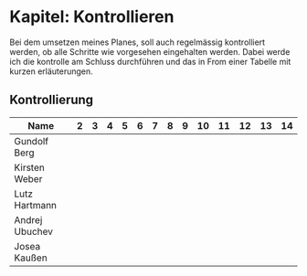 # Kapitel: Kontrollieren
Bei dem umsetzen meines Planes, soll auch regelmässig kontrolliert werden, ob alle Schritte wie vorgesehen eingehalten werden. Dabei werde ich die kontrolle am Schluss durchführen und das in From einer Tabelle mit kurzen erläuterungen.

## Kontrollierung

| Name           | 2 | 3 | 4 | 5 | 6 | 7 | 8 | 9 | 10 | 11 | 12 | 13 | 14
| -------------- | - | - | - | - | - | - | - | - | -- | -- | -- | -- | --
| Gundolf Berg   |   |   |   |   |   |   |   |   |    |    |    |    |    
| Kirsten Weber  |   |   |   |   |   |   |   |   |    |    |    |    |    
| Lutz Hartmann  |   |   |   |   |   |   |   |   |    |    |    |    |    
| Andrej Ubuchev |   |   |   |   |   |   |   |   |    |    |    |    |    
| Josea Kaußen   |   |   |   |   |   |   |   |   |    |    |    |    |  
